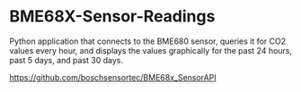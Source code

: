 # BME68X-Sensor-Readings
Python application that connects to the BME680 sensor, queries it for CO2 values every hour, and displays the values graphically for the past 24 hours, past 5 days, and past 30 days.

https://github.com/boschsensortec/BME68x_SensorAPI
